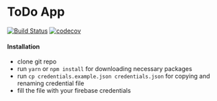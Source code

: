 # ToDo App

[![Build Status](https://travis-ci.org/tom-aglow/devlift.svg?branch=master)](https://travis-ci.org/tom-aglow/devlift)
[![codecov](https://codecov.io/gh/tom-aglow/devlift/branch/master/graph/badge.svg)](https://codecov.io/gh/tom-aglow/devlift)

#### Installation

* clone git repo
* run `yarn` or `npm install` for downloading necessary packages
* run `cp credentials.example.json credentials.json` for copying and renaming credential file
* fill the file with your firebase credentials
